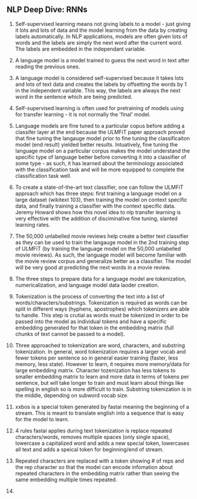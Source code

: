 ## NLP Deep Dive: RNNs

1. Self-supervised learning means not giving labels to a model - just giving it lots and lots of data and the model learning from the data by creating labels automatically. In NLP applications, models are often given lots of words and the labels are simply the next word after the current word. The labels are embedded in the independant variable. 

2. A language model is a model trained to guess the next word in text after reading the previous ones. 

3. A language model is considered self-supervised because it takes lots and lots of text data and creates the labels by offsetting the words by 1 in the independent variable. This way, the labels are always the next word in the sentence which are being predicted. 

4. Self-supervised learning is often used for pretraining of models using for transfer learning - it is not normally the 'final' model. 

5. Language models are fine tuned to a particular copus before adding a classifer layer at the end because the ULMFiT paper approach proved that fine tuning the langauge model prior to fine tuning the classificaiton model (end result) yielded better results. Intuatively, fine tuning the language model on a particular corpus makes the model understand the specific type of language better before converting it into a classifier of some type - as such, it has learned about the terminology associated with the classification task and will be more equipped to complete the classification task well. 

6. To create a state-of-the-art text classifier, one can follow the ULMFiT approach which has three steps: first training a language model on a large dataset (wikitext 103), then training the model on context specific data, and finally training a classifier with the context specific data. Jeremy Howard shows how this novel idea to nlp transfer learning is very effective with the addition of disciminative fine tuning, slanted learning rates. 

7. The 50,000 unlabelled movie reviews help create a better text classifier as they can be used to train the langauge model in the 2nd training step of ULMFiT (by training the language model on the 50,000 unlabelled movie reviews). As such, the language model will become familiar with the movie review corpus and generalize better as a classifier. The model will be very good at predicting the next words in a movie review. 

8. The three steps to prepare data for a language model are tokenization, numericalization, and language model data laoder creation. 

9. Tokenization is the process of converting the text into a list of words/characters/substrings. Tokenization is required as words can be split in different ways (hyphens, apostrophes) which tokenizers are able to handle. This step is crutial as words must be tokenized in order to be passed into the model as individual tokens and have a specific embedding generated for that token in the embedding matrix (full chunks of text cannot be passed to a model). 

10. Three approached to tokenization are word, characters, and substring tokenization. In general, word tokenization requires a larger vocab and fewer tokens per sentence so in general easier training (faster, less memory, less state). However to learn, it requires more memory/data for large embedding matrix. Character tozenization has less tokens to smaller embedding matrix to learn and more data in terms of tokens per sentence, but will take longer to train and must learn about things like spelling in english so is more difficult to train. Substring tokenization is in the middle, depending on subword vocab size.   

11. xxbos is a special token generated by fastai meaning the beginning of a stream. This is meant to translate english into a sequence that is easy for the model to learn. 

12. 4 rules fastai applies during text tokenization is replace repeated characters/words, removes multiple spaces (only single space), lowercase a capitalized word and adds a new special token, lowercases all text and adds a speical token for beginning/end of stream. 

13. Repeated characters are replaced with a token showing # of reps and the rep character so that the model can encode infomation about repeated characters in the embedding matrix rather than seeing the same embedding multiple times repeated. 

14. 